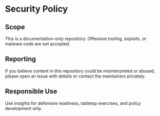 # Security Policy

## Scope
This is a documentation-only repository. Offensive tooling, exploits, or malware code are not accepted.

## Reporting
If you believe content in this repository could be misinterpreted or abused, please open an Issue with details or contact the maintainers privately.

## Responsible Use
Use insights for defensive readiness, tabletop exercises, and policy development only.
